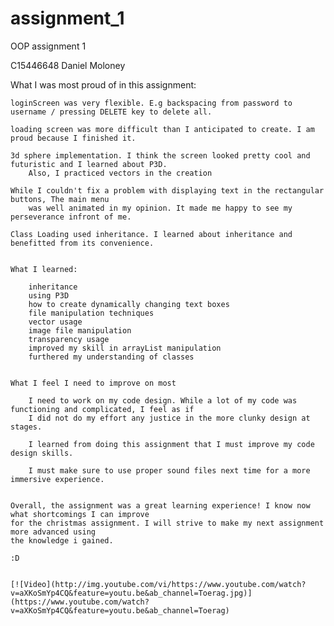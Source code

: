 # assignment_1
OOP assignment 1 

C15446648 Daniel Moloney

What I was most proud of in this assignment:

	loginScreen was very flexible. E.g backspacing from password to username / pressing DELETE key to delete all.
	
	loading screen was more difficult than I anticipated to create. I am proud because I finished it.
	
	3d sphere implementation. I think the screen looked pretty cool and futuristic and I learned about P3D.
		Also, I practiced vectors in the creation
		
	While I couldn't fix a problem with displaying text in the rectangular buttons, The main menu
		was well animated in my opinion. It made me happy to see my perseverance infront of me.
		
	Class Loading used inheritance. I learned about inheritance and benefitted from its convenience.
	
	
	What I learned: 
	
		inheritance
		using P3D
		how to create dynamically changing text boxes
		file manipulation techniques
		vector usage
		image file manipulation
		transparency usage
		improved my skill in arrayList manipulation
		furthered my understanding of classes
		
		
	What I feel I need to improve on most
		
		I need to work on my code design. While a lot of my code was functioning and complicated, I feel as if 
		I did not do my effort any justice in the more clunky design at stages.
		
		I learned from doing this assignment that I must improve my code design skills.
		
		I must make sure to use proper sound files next time for a more immersive experience.
		
	
	Overall, the assignment was a great learning experience! I know now what shortcomings I can improve
	for the christmas assignment. I will strive to make my next assignment more advanced using 
	the knowledge i gained. 
	
	:D
	
	
	[![Video](http://img.youtube.com/vi/https://www.youtube.com/watch?v=aXKoSmYp4CQ&feature=youtu.be&ab_channel=Toerag.jpg)](https://www.youtube.com/watch?v=aXKoSmYp4CQ&feature=youtu.be&ab_channel=Toerag)